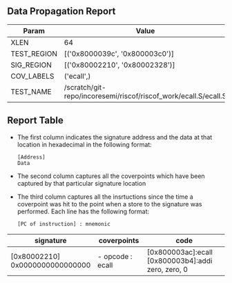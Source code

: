 
## Data Propagation Report

| Param       | Value    |
|-------------|----------|
| XLEN        | 64      |
| TEST_REGION | [('0x8000039c', '0x800003c0')]      |
| SIG_REGION  | [('0x80002210', '0x80002328')]      |
| COV_LABELS  | ('ecall',)      |
| TEST_NAME   | /scratch/git-repo/incoresemi/riscof/riscof_work/ecall.S/ecall.S    |

## Report Table

- The first column indicates the signature address and the data at that location in hexadecimal in the following format: 
  ```
  [Address]
  Data
  ```

- The second column captures all the coverpoints which have been captured by that particular signature location

- The third column captures all the insrtuctions since the time a coverpoint was
  hit to the point when a store to the signature was performed. Each line has
  the following format:
  ```
  [PC of instruction] : mnemonic
  ```

|            signature             |     coverpoints     |                           code                            |
|----------------------------------|---------------------|-----------------------------------------------------------|
|[0x80002210]<br>0x0000000000000000|- opcode : ecall<br> |[0x800003ac]:ecall<br> [0x800003b4]:addi zero, zero, 0<br> |
